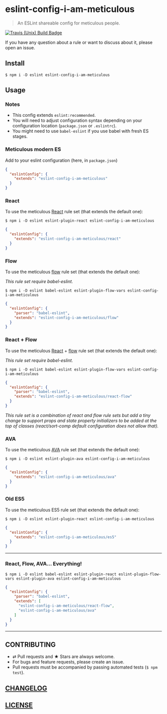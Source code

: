 # eslint-config-i-am-meticulous

> An ESLint shareable config for meticulous people.

[![Travis (Unix) Build Badge](https://img.shields.io/travis/MoOx/eslint-config-i-am-meticulous/master.svg?label=unix%20build)](https://travis-ci.org/MoOx/eslint-config-i-am-meticulous)

If you have any question about a rule or want to discuss about it, please open an issue.

## Install

```console
$ npm i -D eslint eslint-config-i-am-meticulous
```

## Usage

### Notes

- This config extends `eslint:recommended`.
- You will need to adjust configuration syntax depending on your configuration
  location (`package.json` or `.eslintrc`).
- You might need to use ``babel-eslint`` if you use babel with fresh ES stages.

### Meticulous modern ES

Add to your eslint configuration (here, in `package.json`)

```json
{
  "eslintConfig": {
    "extends": "eslint-config-i-am-meticulous"
  }
}
```

### React

To use the meticulous
[React](https://github.com/facebook/react)
rule set (that extends the default one):

```console
$ npm i -D eslint eslint-plugin-react eslint-config-i-am-meticulous
```

```json
{
  "eslintConfig": {
    "extends": "eslint-config-i-am-meticulous/react"
  }
}
```

### Flow

To use the meticulous
[flow](https://github.com/facebook/react)
rule set (that extends the default one):

_This rule set require babel-eslint._

```console
$ npm i -D eslint babel-eslint eslint-plugin-flow-vars eslint-config-i-am-meticulous
```

```json
{
  "eslintConfig": {
    "parser": "babel-eslint",
    "extends": "eslint-config-i-am-meticulous/flow"
  }
}
```

### React + Flow

To use the meticulous
[React](https://github.com/facebook/react)
+
[flow](https://github.com/facebook/react)
rule set (that extends the default one):

_This rule set require babel-eslint._

```console
$ npm i -D eslint babel-eslint eslint-plugin-flow-vars eslint-config-i-am-meticulous
```

```json
{
  "eslintConfig": {
    "parser": "babel-eslint",
    "extends": "eslint-config-i-am-meticulous/react-flow"
  }
}
```

_This rule set is a combination of react and flow rule sets but add a tiny
change to support props and state property initializers to be added at the top
of classes (react/sort-comp default configuration does not allow that)._

### AVA

To use the meticulous
[AVA](https://github.com/sindresorhus/ava)
rule set (that extends the default one):

```console
$ npm i -D eslint eslint-plugin-ava eslint-config-i-am-meticulous
```

```json
{
  "eslintConfig": {
    "extends": "eslint-config-i-am-meticulous/ava"
  }
}
```

### Old ES5

To use the meticulous ES5 rule set (that extends the default one):

```console
$ npm i -D eslint eslint-plugin-react eslint-config-i-am-meticulous
```

```json
{
  "eslintConfig": {
    "extends": "eslint-config-i-am-meticulous/es5"
  }
}
```

---

### React, Flow, AVA... Everything!


```console
$ npm i -D eslint babel-eslint eslint-plugin-react eslint-plugin-flow-vars eslint-plugin-ava eslint-config-i-am-meticulous
```

```json
{
  "eslintConfig": {
    "parser": "babel-eslint",
    "extends": [
      "eslint-config-i-am-meticulous/react-flow",
      "eslint-config-i-am-meticulous/ava"
    ]
  }
}
```

---

## CONTRIBUTING

* ⇄ Pull requests and ★ Stars are always welcome.
* For bugs and feature requests, please create an issue.
* Pull requests must be accompanied by passing automated tests (`$ npm test`).

## [CHANGELOG](CHANGELOG.md)

## [LICENSE](LICENSE)

